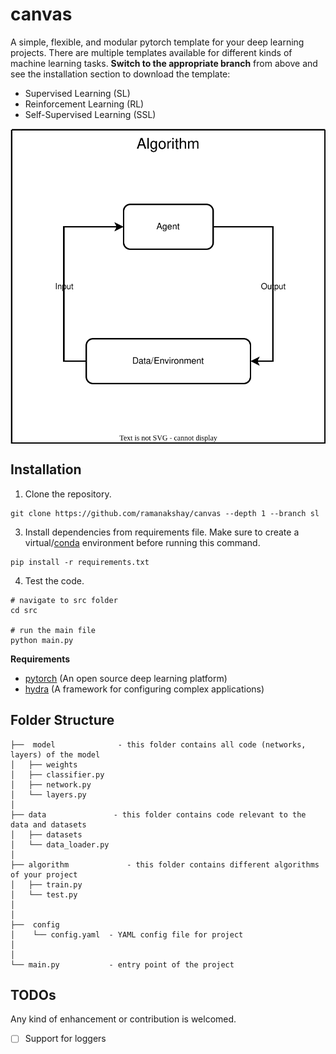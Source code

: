 # canvas

A simple, flexible, and modular pytorch template for your deep learning projects. There are multiple templates available for different kinds of machine learning tasks. **Switch to the appropriate branch** from above and see the installation section to download the template:

- Supervised Learning (SL)
- Reinforcement Learning (RL)
- Self-Supervised Learning (SSL)

<div align="center">

<img align="center" src="assets/images/architecture.svg">

</div>

## Installation

1.  Clone the repository.
```
git clone https://github.com/ramanakshay/canvas --depth 1 --branch sl
```

3. Install dependencies from requirements file. Make sure to create a virtual/[conda](https://docs.conda.io/projects/conda/en/latest/user-guide/getting-started.html) environment before running this command.
```
pip install -r requirements.txt
```

4. Test the code.
```
# navigate to src folder
cd src

# run the main file
python main.py
```

**Requirements**
- [pytorch](https://pytorch.org/) (An open source deep learning platform)
- [hydra](https://hydra.cc/) (A framework for configuring complex applications)


## Folder Structure
```
├──  model              - this folder contains all code (networks, layers) of the model
│   ├── weights
│   ├── classifier.py
│   ├── network.py
│   └── layers.py
│
├── data               - this folder contains code relevant to the data and datasets
│   ├── datasets
│   └── data_loader.py
│
├── algorithm             - this folder contains different algorithms of your project
│   ├── train.py
│   └── test.py
│
│
├──  config
│    └── config.yaml  - YAML config file for project
│
│
└── main.py           - entry point of the project

```


## TODOs

Any kind of enhancement or contribution is welcomed.

- [ ] Support for loggers
